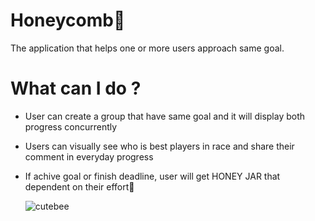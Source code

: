 # Honeycomb🐝
The application that helps one or more users approach same goal.

# What can I do ?
- User can create a group that have same goal and it will display both progress concurrently
- Users can visually see who is best players in race and share their comment in everyday progress
- If achive goal or finish deadline, user will get HONEY JAR that dependent on their effort🍯

  ![cutebee](https://github.com/boroboro01/Honeycomb/assets/98679575/5f9007d3-fd07-4aae-98bf-d1835e18c973)

  
